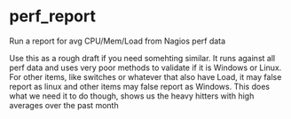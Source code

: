 # perf_report
Run a report for avg CPU/Mem/Load from Nagios perf data

Use this as a rough draft if you need somehting similar.  It runs against all perf data and uses very poor methods to validate if it is Windows or Linux.  For other items, like switches or whatever that also have Load, it may false report as linux and other items may false report as Windows.  This does what we need it to do though, shows us the heavy hitters with high averages over the past month
